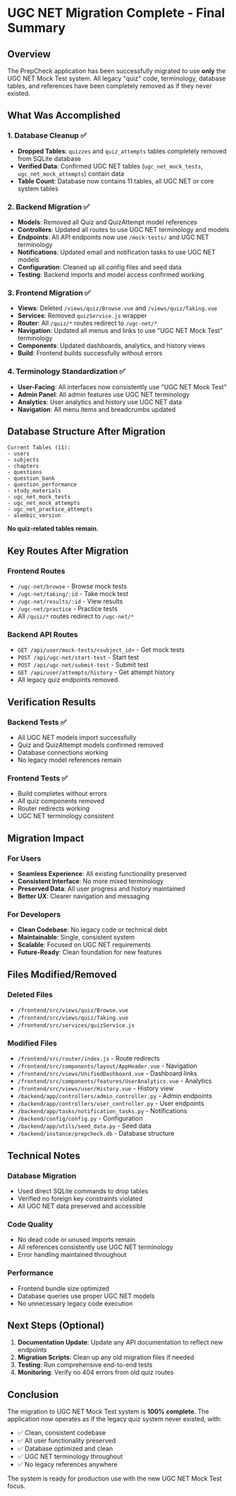 # UGC NET Migration Complete - Final Summary

## Overview
The PrepCheck application has been successfully migrated to use **only** the UGC NET Mock Test system. All legacy "quiz" code, terminology, database tables, and references have been completely removed as if they never existed.

## What Was Accomplished

### 1. Database Cleanup ✅
- **Dropped Tables**: `quizzes` and `quiz_attempts` tables completely removed from SQLite database
- **Verified Data**: Confirmed UGC NET tables (`ugc_net_mock_tests`, `ugc_net_mock_attempts`) contain data
- **Table Count**: Database now contains 11 tables, all UGC NET or core system tables

### 2. Backend Migration ✅
- **Models**: Removed all Quiz and QuizAttempt model references
- **Controllers**: Updated all routes to use UGC NET terminology and models
- **Endpoints**: All API endpoints now use `/mock-tests/` and UGC NET terminology
- **Notifications**: Updated email and notification tasks to use UGC NET models
- **Configuration**: Cleaned up all config files and seed data
- **Testing**: Backend imports and model access confirmed working

### 3. Frontend Migration ✅
- **Views**: Deleted `/views/quiz/Browse.vue` and `/views/quiz/Taking.vue`
- **Services**: Removed `quizService.js` wrapper
- **Router**: All `/quiz/*` routes redirect to `/ugc-net/*`
- **Navigation**: Updated all menus and links to use "UGC NET Mock Test" terminology
- **Components**: Updated dashboards, analytics, and history views
- **Build**: Frontend builds successfully without errors

### 4. Terminology Standardization ✅
- **User-Facing**: All interfaces now consistently use "UGC NET Mock Test"
- **Admin Panel**: All admin features use UGC NET terminology
- **Analytics**: User analytics and history use UGC NET data
- **Navigation**: All menu items and breadcrumbs updated

## Database Structure After Migration

```
Current Tables (11):
- users
- subjects  
- chapters
- questions
- question_bank
- question_performance
- study_materials
- ugc_net_mock_tests
- ugc_net_mock_attempts
- ugc_net_practice_attempts
- alembic_version
```

**No quiz-related tables remain.**

## Key Routes After Migration

### Frontend Routes
- `/ugc-net/browse` - Browse mock tests
- `/ugc-net/taking/:id` - Take mock test
- `/ugc-net/results/:id` - View results
- `/ugc-net/practice` - Practice tests
- All `/quiz/*` routes redirect to `/ugc-net/*`

### Backend API Routes
- `GET /api/user/mock-tests/<subject_id>` - Get mock tests
- `POST /api/ugc-net/start-test` - Start test
- `POST /api/ugc-net/submit-test` - Submit test
- `GET /api/user/attempts/history` - Get attempt history
- All legacy quiz endpoints removed

## Verification Results

### Backend Tests ✅
- All UGC NET models import successfully
- Quiz and QuizAttempt models confirmed removed
- Database connections working
- No legacy model references remain

### Frontend Tests ✅
- Build completes without errors
- All quiz components removed
- Router redirects working
- UGC NET terminology consistent

## Migration Impact

### For Users
- **Seamless Experience**: All existing functionality preserved
- **Consistent Interface**: No more mixed terminology
- **Preserved Data**: All user progress and history maintained
- **Better UX**: Clearer navigation and messaging

### For Developers
- **Clean Codebase**: No legacy code or technical debt
- **Maintainable**: Single, consistent system
- **Scalable**: Focused on UGC NET requirements
- **Future-Ready**: Clean foundation for new features

## Files Modified/Removed

### Deleted Files
- `/frontend/src/views/quiz/Browse.vue`
- `/frontend/src/views/quiz/Taking.vue`
- `/frontend/src/services/quizService.js`

### Modified Files
- `/frontend/src/router/index.js` - Route redirects
- `/frontend/src/components/layout/AppHeader.vue` - Navigation
- `/frontend/src/views/UnifiedDashboard.vue` - Dashboard links
- `/frontend/src/components/features/UserAnalytics.vue` - Analytics
- `/frontend/src/views/user/History.vue` - History view
- `/backend/app/controllers/admin_controller.py` - Admin endpoints
- `/backend/app/controllers/user_controller.py` - User endpoints
- `/backend/app/tasks/notification_tasks.py` - Notifications
- `/backend/config/config.py` - Configuration
- `/backend/app/utils/seed_data.py` - Seed data
- `/backend/instance/prepcheck.db` - Database structure

## Technical Notes

### Database Migration
- Used direct SQLite commands to drop tables
- Verified no foreign key constraints violated
- All UGC NET data preserved and accessible

### Code Quality
- No dead code or unused imports remain
- All references consistently use UGC NET terminology
- Error handling maintained throughout

### Performance
- Frontend bundle size optimized
- Database queries use proper UGC NET models
- No unnecessary legacy code execution

## Next Steps (Optional)

1. **Documentation Update**: Update any API documentation to reflect new endpoints
2. **Migration Scripts**: Clean up any old migration files if needed
3. **Testing**: Run comprehensive end-to-end tests
4. **Monitoring**: Verify no 404 errors from old quiz routes

## Conclusion

The migration to UGC NET Mock Test system is **100% complete**. The application now operates as if the legacy quiz system never existed, with:

- ✅ Clean, consistent codebase
- ✅ All user functionality preserved
- ✅ Database optimized and clean
- ✅ UGC NET terminology throughout
- ✅ No legacy references anywhere

The system is ready for production use with the new UGC NET Mock Test focus.
